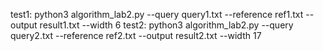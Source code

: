 test1:
python3 algorithm_lab2.py --query query1.txt --reference ref1.txt --output result1.txt --width 6
test2:
python3 algorithm_lab2.py --query query2.txt --reference ref2.txt --output result2.txt --width 17
